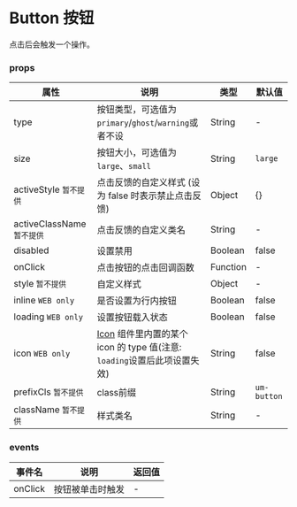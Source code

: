 # Button 按钮

点击后会触发一个操作。


### props

| 属性 | 说明 | 类型 | 默认值 |
| --- | --- | --- | --- |
| type | 按钮类型，可选值为`primary`/`ghost`/`warning`或者不设 | String | - |
| size | 按钮大小，可选值为`large`、`small` | String | `large` |
| activeStyle `暂不提供` | 点击反馈的自定义样式 (设为 false 时表示禁止点击反馈) | Object | {} |
| activeClassName `暂不提供` | 点击反馈的自定义类名 | String | - |
| disabled | 设置禁用 | Boolean | false |
| onClick | 点击按钮的点击回调函数 | Function | - |
| style `暂不提供` | 自定义样式 | Object | - |
| inline `WEB only` | 是否设置为行内按钮 | Boolean | false |
| loading `WEB only` | 设置按钮载入状态 | Boolean | false |
| icon `WEB only` |  [Icon](../Icon/) 组件里内置的某个 icon 的 type 值(注意: `loading`设置后此项设置失效) | String | false |
| prefixCls `暂不提供` | class前缀 | String | `um-button` |
| className `暂不提供` | 样式类名 | String | - |

### events
| 事件名 | 说明 | 返回值 |
| --- | --- | --- |
| onClick | 按钮被单击时触发 | - |
